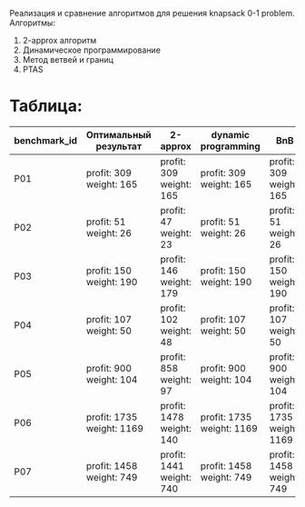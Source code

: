 Реализация и сравнение алгоритмов для решения knapsack 0-1 problem.
Алгоритмы:
1) 2-approx алгоритм
2) Динамическое программирование
3) Метод ветвей и границ
4) PTAS

# **Таблица:**
| benchmark_id | Оптимальный результат      | 2-approx                | dynamic programming     | BnB                     | ptas                    |
|--------------|----------------------------|-------------------------|-------------------------|-------------------------|-------------------------|
| P01          | profit: 309 weight: 165    | profit: 309 weight: 165| profit: 309 weight: 165| profit: 309 weight: 165| profit: 309 weight: 165|
| P02          | profit: 51 weight: 26      | profit: 47 weight: 23  | profit: 51 weight: 26  | profit: 51 weight: 26  | profit: 51 weight: 26  |
| P03          | profit: 150 weight: 190    | profit: 146 weight: 179| profit: 150 weight: 190| profit: 150 weight: 190| profit: 150 weight: 190|
| P04          | profit: 107 weight: 50     | profit: 102 weight: 48 | profit: 107 weight: 50 | profit: 107 weight: 50 | profit: 107 weight: 50 |
| P05          | profit: 900 weight: 104    | profit: 858 weight: 97 | profit: 900 weight: 104| profit: 900 weight: 104| profit: 900 weight: 104|
| P06          | profit: 1735 weight: 1169  | profit: 1478 weight: 140| profit: 1735 weight: 1169| profit: 1735 weight: 1169| profit: 1735 weight: 1169|
| P07          | profit: 1458 weight: 749   | profit: 1441 weight: 740| profit: 1458 weight: 749| profit: 1458 weight: 749| profit: 1458 weight: 749|
